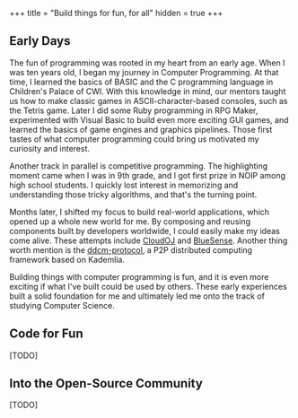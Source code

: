 +++
title = "Build things for fun, for all"
hidden = true
+++

## Early Days

The fun of programming was rooted in my heart from an early age. When I was ten years old, I began my journey in Computer Programming. At that time, I learned the basics of BASIC and the C programming language in Children's Palace of CWI. With this knowledge in mind, our mentors taught us how to make classic games in ASCII-character-based consoles, such as the Tetris game. Later I did some Ruby programming in RPG Maker, experimented with Visual Basic to build even more exciting GUI games, and learned the basics of game engines and graphics pipelines. Those first tastes of what computer programming could bring us motivated my curiosity and interest.

Another track in parallel is competitive programming. The highlighting moment came when I was in 9th grade, and I got first prize in NOIP among high school students. I quickly lost interest in memorizing and understanding those tricky algorithms, and that's the turning point.

Months later, I shifted my focus to build real-world applications, which opened up a whole new world for me. By composing and reusing components built by developers worldwide, I could easily make my ideas come alive. These attempts include [CloudOJ](https://github.com/skyzh/CloudOJ) and [BlueSense](https://github.com/skyzh/BlueSense). Another thing worth mention is the [ddcm-protocol](https://github.com/skyzh/ddcm-protocol), a P2P distributed computing framework based on Kademlia.

Building things with computer programming is fun, and it is even more exciting if what I've built could be used by others. These early experiences built a solid foundation for me and ultimately led me onto the track of studying Computer Science.

## Code for Fun

[TODO]

## Into the Open-Source Community

[TODO]
